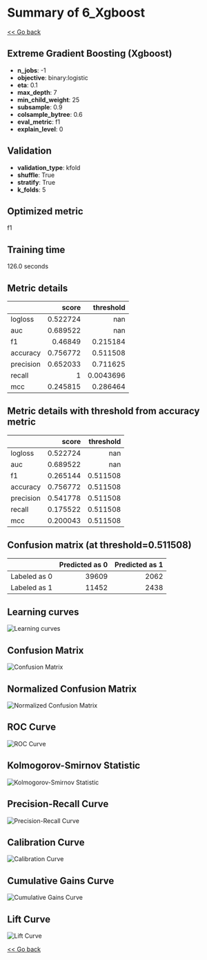 # Summary of 6_Xgboost

[<< Go back](../README.md)


## Extreme Gradient Boosting (Xgboost)
- **n_jobs**: -1
- **objective**: binary:logistic
- **eta**: 0.1
- **max_depth**: 7
- **min_child_weight**: 25
- **subsample**: 0.9
- **colsample_bytree**: 0.6
- **eval_metric**: f1
- **explain_level**: 0

## Validation
 - **validation_type**: kfold
 - **shuffle**: True
 - **stratify**: True
 - **k_folds**: 5

## Optimized metric
f1

## Training time

126.0 seconds

## Metric details
|           |    score |   threshold |
|:----------|---------:|------------:|
| logloss   | 0.522724 | nan         |
| auc       | 0.689522 | nan         |
| f1        | 0.46849  |   0.215184  |
| accuracy  | 0.756772 |   0.511508  |
| precision | 0.652033 |   0.711625  |
| recall    | 1        |   0.0043696 |
| mcc       | 0.245815 |   0.286464  |


## Metric details with threshold from accuracy metric
|           |    score |   threshold |
|:----------|---------:|------------:|
| logloss   | 0.522724 |  nan        |
| auc       | 0.689522 |  nan        |
| f1        | 0.265144 |    0.511508 |
| accuracy  | 0.756772 |    0.511508 |
| precision | 0.541778 |    0.511508 |
| recall    | 0.175522 |    0.511508 |
| mcc       | 0.200043 |    0.511508 |


## Confusion matrix (at threshold=0.511508)
|              |   Predicted as 0 |   Predicted as 1 |
|:-------------|-----------------:|-----------------:|
| Labeled as 0 |            39609 |             2062 |
| Labeled as 1 |            11452 |             2438 |

## Learning curves
![Learning curves](learning_curves.png)
## Confusion Matrix

![Confusion Matrix](confusion_matrix.png)


## Normalized Confusion Matrix

![Normalized Confusion Matrix](confusion_matrix_normalized.png)


## ROC Curve

![ROC Curve](roc_curve.png)


## Kolmogorov-Smirnov Statistic

![Kolmogorov-Smirnov Statistic](ks_statistic.png)


## Precision-Recall Curve

![Precision-Recall Curve](precision_recall_curve.png)


## Calibration Curve

![Calibration Curve](calibration_curve_curve.png)


## Cumulative Gains Curve

![Cumulative Gains Curve](cumulative_gains_curve.png)


## Lift Curve

![Lift Curve](lift_curve.png)



[<< Go back](../README.md)
